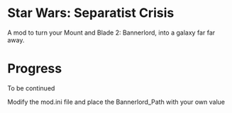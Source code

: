 # Star Wars: Separatist Crisis
A mod to turn your Mount and Blade 2: Bannerlord, into a galaxy far far away.

# Progress
To be continued

Modify the mod.ini file and place the Bannerlord_Path with your own value
